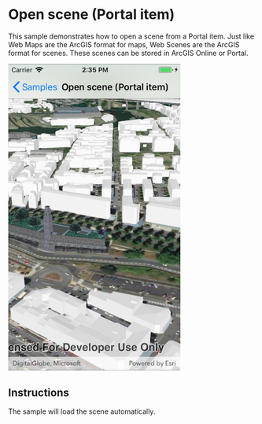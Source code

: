 # Open scene (Portal item)

This sample demonstrates how to open a scene from a Portal item. Just like Web Maps are the ArcGIS format for maps, Web Scenes are the ArcGIS format for scenes. These scenes can be stored in ArcGIS Online or Portal.

<img src="OpenScene.jpg" width="350"/>

## Instructions

The sample will load the scene automatically.
